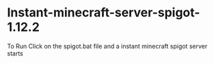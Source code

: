 # Instant-minecraft-server-spigot-1.12.2
To Run Click on the spigot.bat file and a instant minecraft spigot server starts
